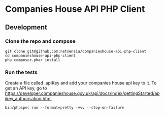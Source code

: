 # Companies House API PHP Client

Development
-----------

### Clone the repo and compose

    git clone git@github.com:netsensia/companieshouse-api-php-client
    cd companieshouse-api-php-client
    php composer.phar install

### Run the tests

Create a file called .apiKey and add your companies house api key to it. To get an API key, go to https://developer.companieshouse.gov.uk/api/docs/index/gettingStarted/apikey_authorisation.html

    bin/phpspec run --format=pretty -vvv --stop-on-failure